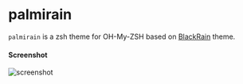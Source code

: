 # palmirain 

`palmirain` is a zsh theme for OH-My-ZSH based on [BlackRain](https://github.com/ginfuru/ZSH-BlackRain) theme.

#### Screenshot
![screenshot](https://github.com/lecardozo/palmirain/blob/master/images/screenshot.png)

